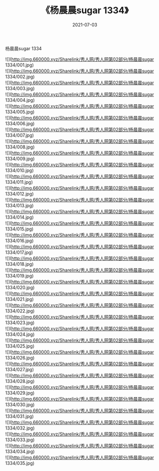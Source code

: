 ﻿---
layout: post
title:  《杨晨晨sugar 1334》
date:   2021-07-03
img: http://img.660000.xyz/Sharelink/秀人网/秀人网第02部分/杨晨晨sugar 1334/000.jpg
categories: [美女, 清纯, 唯美]
---

杨晨晨sugar 1334

  ![](http://img.660000.xyz/Sharelink/秀人网/秀人网第02部分/杨晨晨sugar 1334/001.jpg) <br> ![](http://img.660000.xyz/Sharelink/秀人网/秀人网第02部分/杨晨晨sugar 1334/002.jpg) <br> ![](http://img.660000.xyz/Sharelink/秀人网/秀人网第02部分/杨晨晨sugar 1334/003.jpg) <br> ![](http://img.660000.xyz/Sharelink/秀人网/秀人网第02部分/杨晨晨sugar 1334/004.jpg) <br> ![](http://img.660000.xyz/Sharelink/秀人网/秀人网第02部分/杨晨晨sugar 1334/005.jpg) <br> ![](http://img.660000.xyz/Sharelink/秀人网/秀人网第02部分/杨晨晨sugar 1334/006.jpg) <br> ![](http://img.660000.xyz/Sharelink/秀人网/秀人网第02部分/杨晨晨sugar 1334/007.jpg) <br> ![](http://img.660000.xyz/Sharelink/秀人网/秀人网第02部分/杨晨晨sugar 1334/008.jpg) <br> ![](http://img.660000.xyz/Sharelink/秀人网/秀人网第02部分/杨晨晨sugar 1334/009.jpg) <br> ![](http://img.660000.xyz/Sharelink/秀人网/秀人网第02部分/杨晨晨sugar 1334/010.jpg) <br> ![](http://img.660000.xyz/Sharelink/秀人网/秀人网第02部分/杨晨晨sugar 1334/011.jpg) <br> ![](http://img.660000.xyz/Sharelink/秀人网/秀人网第02部分/杨晨晨sugar 1334/012.jpg) <br> ![](http://img.660000.xyz/Sharelink/秀人网/秀人网第02部分/杨晨晨sugar 1334/013.jpg) <br> ![](http://img.660000.xyz/Sharelink/秀人网/秀人网第02部分/杨晨晨sugar 1334/014.jpg) <br> ![](http://img.660000.xyz/Sharelink/秀人网/秀人网第02部分/杨晨晨sugar 1334/015.jpg) <br> ![](http://img.660000.xyz/Sharelink/秀人网/秀人网第02部分/杨晨晨sugar 1334/016.jpg) <br> ![](http://img.660000.xyz/Sharelink/秀人网/秀人网第02部分/杨晨晨sugar 1334/017.jpg) <br> ![](http://img.660000.xyz/Sharelink/秀人网/秀人网第02部分/杨晨晨sugar 1334/018.jpg) <br> ![](http://img.660000.xyz/Sharelink/秀人网/秀人网第02部分/杨晨晨sugar 1334/019.jpg) <br> ![](http://img.660000.xyz/Sharelink/秀人网/秀人网第02部分/杨晨晨sugar 1334/020.jpg) <br> ![](http://img.660000.xyz/Sharelink/秀人网/秀人网第02部分/杨晨晨sugar 1334/021.jpg) <br> ![](http://img.660000.xyz/Sharelink/秀人网/秀人网第02部分/杨晨晨sugar 1334/022.jpg) <br> ![](http://img.660000.xyz/Sharelink/秀人网/秀人网第02部分/杨晨晨sugar 1334/023.jpg) <br> ![](http://img.660000.xyz/Sharelink/秀人网/秀人网第02部分/杨晨晨sugar 1334/024.jpg) <br> ![](http://img.660000.xyz/Sharelink/秀人网/秀人网第02部分/杨晨晨sugar 1334/025.jpg) <br> ![](http://img.660000.xyz/Sharelink/秀人网/秀人网第02部分/杨晨晨sugar 1334/026.jpg) <br> ![](http://img.660000.xyz/Sharelink/秀人网/秀人网第02部分/杨晨晨sugar 1334/027.jpg) <br> ![](http://img.660000.xyz/Sharelink/秀人网/秀人网第02部分/杨晨晨sugar 1334/028.jpg) <br> ![](http://img.660000.xyz/Sharelink/秀人网/秀人网第02部分/杨晨晨sugar 1334/029.jpg) <br> ![](http://img.660000.xyz/Sharelink/秀人网/秀人网第02部分/杨晨晨sugar 1334/030.jpg) <br> ![](http://img.660000.xyz/Sharelink/秀人网/秀人网第02部分/杨晨晨sugar 1334/031.jpg) <br> ![](http://img.660000.xyz/Sharelink/秀人网/秀人网第02部分/杨晨晨sugar 1334/032.jpg) <br> ![](http://img.660000.xyz/Sharelink/秀人网/秀人网第02部分/杨晨晨sugar 1334/033.jpg) <br> ![](http://img.660000.xyz/Sharelink/秀人网/秀人网第02部分/杨晨晨sugar 1334/034.jpg) <br> ![](http://img.660000.xyz/Sharelink/秀人网/秀人网第02部分/杨晨晨sugar 1334/035.jpg) <br>